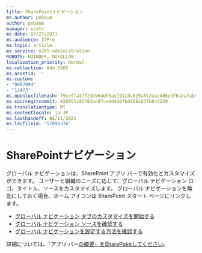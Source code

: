```yaml
---
title: SharePointナビゲーション
ms.author: pebaum
author: pebaum
manager: scotv
ms.date: 07/27/2021
ms.audience: ITPro
ms.topic: article
ms.service: o365-administration
ROBOTS: NOINDEX, NOFOLLOW
localization_priority: Normal
ms.collection: Adm_O365
ms.assetid: ''
ms.custom:
- "9007094"
- "12473"
ms.openlocfilehash: f9ceffa17f23b964d55ac19113c029a512aacd86c9f61ea7abd8db1a7c81381f
ms.sourcegitcommit: 920051182781bd97ce4d4d6fbd268cb37b84d239
ms.translationtype: MT
ms.contentlocale: ja-JP
ms.lasthandoff: 08/11/2021
ms.locfileid: "57896376"
---
```

# <a name="sharepoint-global-navigation"></a>SharePointナビゲーション

グローバル ナビゲーションは、SharePoint アプリ バーで有効化とカスタマイズができます。 ユーザーと組織のニーズに応じて、グローバル ナビゲーション ロゴ、タイトル、ソースをカスタマイズします。 グローバル ナビゲーションを無効にしておく場合、ホーム アイコンは SharePoint スタート ページにリンクします。

- [グローバル ナビゲーション タブのカスタマイズを開始する](https://docs.microsoft.com/SharePoint/sharepoint-app-bar?WT.mc_id=365AdminCSH_SupportCentral#get-started-customizing-the-global-navigation-tab)
- [グローバル ナビゲーション ソースを確認する](https://docs.microsoft.com/SharePoint/sharepoint-app-bar?WT.mc_id=365AdminCSH_SupportCentral#determine-the-global-navigation-source-depending-on-your-home-sites-configuration)
- [グローバル ナビゲーションを設定する方法を確認する](https://docs.microsoft.com/SharePoint/sharepoint-app-bar?WT.mc_id=365AdminCSH_SupportCentral#see-all-the-different-ways-you-can-set-up-global-navigation)

詳細については、「アプリ バー[の概要」をSharePointしてください](https://docs.microsoft.com/sharepoint/sharepoint-app-bar)。 


